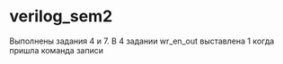 # verilog_sem2
Выполнены задания 4 и 7. В 4 задании wr_en_out выставлена 1 когда пришла команда записи
